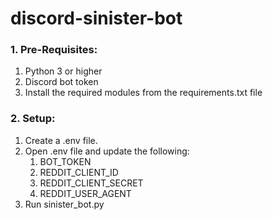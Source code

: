 # discord-sinister-bot

### 1. Pre-Requisites:
1. Python 3 or higher
2. Discord bot token
3. Install the required modules from the requirements.txt file

### 2. Setup:
1. Create a .env file.
2. Open .env file and update the following:
    1. BOT_TOKEN
    2. REDDIT_CLIENT_ID
    3. REDDIT_CLIENT_SECRET
    4. REDDIT_USER_AGENT
3. Run sinister_bot.py
